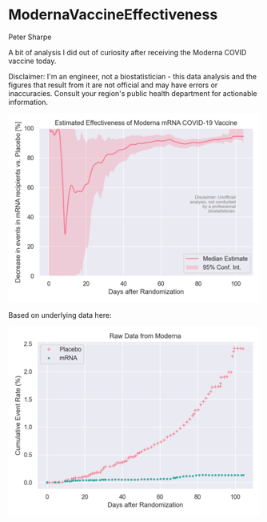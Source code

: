 # ModernaVaccineEffectiveness

Peter Sharpe

A bit of analysis I did out of curiosity after receiving the Moderna COVID vaccine today.

Disclaimer: I'm an engineer, not a biostatistician - this data analysis and the figures that result from it are not official and may have errors or inaccuracies. Consult your region's public health department for actionable information.

![figure](estimate.png)

Based on underlying data here:

![data](datafig.png)